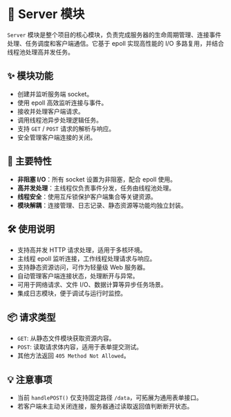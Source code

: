 # 🚀 Server 模块

`Server` 模块是整个项目的核心模块，负责完成服务器的生命周期管理、连接事件处理、任务调度和客户端通信。它基于 epoll 实现高性能的 I/O 多路复用，并结合线程池处理高并发任务。

## ✨ 模块功能

- 创建并监听服务端 socket。
- 使用 epoll 高效监听连接与事件。
- 接收并处理客户端请求。
- 调用线程池异步处理逻辑任务。
- 支持 `GET` / `POST` 请求的解析与响应。
- 安全管理客户端连接的关闭。

## 📌 主要特性

- **非阻塞 I/O**：所有 socket 设置为非阻塞，配合 epoll 使用。
- **高并发处理**：主线程仅负责事件分发，任务由线程池处理。
- **线程安全**：使用互斥锁保护客户端集合等关键资源。
- **模块解耦**：连接管理、日志记录、静态资源等功能均独立封装。

## 🛠️ 使用说明

- 支持高并发 HTTP 请求处理，适用于多核环境。
- 主线程 epoll 监听连接，工作线程处理请求与响应。
- 支持静态资源访问，可作为轻量级 Web 服务器。
- 自动管理客户端连接状态，处理断开与异常。
- 可用于网络请求、文件 I/O、数据计算等异步任务场景。
- 集成日志模块，便于调试与运行时监控。

## 📦 请求类型

- `GET`: 从静态文件模块获取资源内容。
- `POST`: 读取请求体内容，适用于表单提交测试。
- 其他方法返回 `405 Method Not Allowed`。

## 💡 注意事项

- 当前 `handlePOST()` 仅支持固定路径 `/data`，可拓展为通用表单接口。
- 若客户端未主动关闭连接，服务器通过读取返回值判断断开状态。
